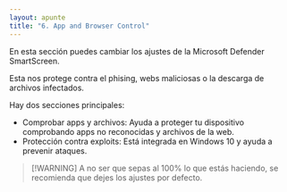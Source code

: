 ```yaml
---
layout: apunte
title: "6. App and Browser Control"
---
```


En esta sección puedes cambiar los ajustes de la Microsoft Defender SmartScreen.

Esta nos protege contra el phising, webs maliciosas o la descarga de archivos infectados.

Hay dos secciones principales:

- Comprobar apps y archivos: Ayuda a proteger tu dispositivo comprobando apps no reconocidas y archivos de la web.
- Protección contra exploits: Está integrada en Windows 10 y ayuda a prevenir ataques.

>[!WARNING] A no ser que sepas al 100% lo que estás haciendo, se recomienda que dejes los ajustes por defecto.

